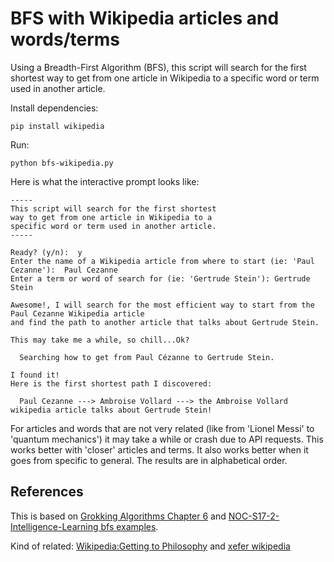 # BFS with Wikipedia articles and words/terms

Using a Breadth-First Algorithm (BFS), this script will search for the first shortest way to get from one article in Wikipedia to a specific word or term used in another article.


Install dependencies:

`pip install wikipedia`

Run:

`python bfs-wikipedia.py`

Here is what the interactive prompt looks like:

```
-----
This script will search for the first shortest
way to get from one article in Wikipedia to a
specific word or term used in another article.
-----

Ready? (y/n):  y
Enter the name of a Wikipedia article from where to start (ie: 'Paul Cezanne'):  Paul Cezanne
Enter a term or word of search for (ie: 'Gertrude Stein'): Gertrude Stein

Awesome!, I will search for the most efficient way to start from the Paul Cezanne Wikipedia article
and find the path to another article that talks about Gertrude Stein.

This may take me a while, so chill...Ok?

  Searching how to get from Paul Cézanne to Gertrude Stein.

I found it!
Here is the first shortest path I discovered:

  Paul Cezanne ---> Ambroise Vollard ---> the Ambroise Vollard wikipedia article talks about Gertrude Stein!

```

For articles and words that are not very related (like from 'Lionel Messi' to 'quantum mechanics') it may take a while or crash due to API requests. This works better with 'closer' articles and terms. It also works better when it goes from specific to general. The results are in alphabetical order.

## References

This is based on [Grokking Algorithms Chapter 6](https://manning-content.s3.amazonaws.com/download/2/656dfe9-e8fa-49ac-ac80-46584976ff49/GrokkingAlgorithms_SampleChapter6.pdf) and [NOC-S17-2-Intelligence-Learning bfs examples](https://github.com/shiffman/NOC-S17-2-Intelligence-Learning/tree/master/week1-graphs/02_bfs_oop).

Kind of related: [Wikipedia:Getting to Philosophy](https://en.wikipedia.org/wiki/Wikipedia:Getting_to_Philosophy) and [xefer wikipedia](https://xefer.com/wikipedia)
